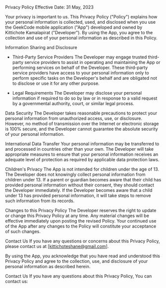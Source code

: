 Privacy Policy
Effective Date: 31 May, 2023

Your privacy is important to us. This Privacy Policy ("Policy") explains how your personal information is collected, used, and disclosed when you use the GeekCode mobile application ("App") developed and owned by Kittichote Kamalapirat ("Developer"). By using the App, you agree to the collection and use of your personal information as described in this Policy.

Information Sharing and Disclosure

- Third-Party Service Providers The Developer may engage trusted third-party service providers to assist in operating and maintaining the App or performing services on behalf of the Developer. These third-party service providers have access to your personal information only to perform specific tasks on the Developer's behalf and are obligated not to disclose or use it for any other purpose.

- Legal Requirements The Developer may disclose your personal information if required to do so by law or in response to a valid request by a governmental authority, court, or similar legal process.

Data Security The Developer takes reasonable precautions to protect your personal information from unauthorized access, use, or disclosure. However, no method of transmission over the Internet or electronic storage is 100% secure, and the Developer cannot guarantee the absolute security of your personal information.

International Data Transfer Your personal information may be transferred to and processed in countries other than your own. The Developer will take appropriate measures to ensure that your personal information receives an adequate level of protection as required by applicable data protection laws.

Children's Privacy The App is not intended for children under the age of 13. The Developer does not knowingly collect personal information from children under 13. If a parent or guardian becomes aware that their child has provided personal information without their consent, they should contact the Developer immediately. If the Developer becomes aware that a child under 13 has provided personal information, it will take steps to remove such information from its records.

Changes to this Privacy Policy The Developer reserves the right to update or change this Privacy Policy at any time. Any material changes will be effective immediately upon posting the revised Policy. Your continued use of the App after any changes to the Policy will constitute your acceptance of such changes.

Contact Us If you have any questions or concerns about this Privacy Policy, please contact us at [kittichoteshane@gmail.com].

By using the App, you acknowledge that you have read and understood this Privacy Policy and agree to the collection, use, and disclosure of your personal information as described herein.

Contact Us
If you have any questions about this Privacy Policy, You can contact us:
